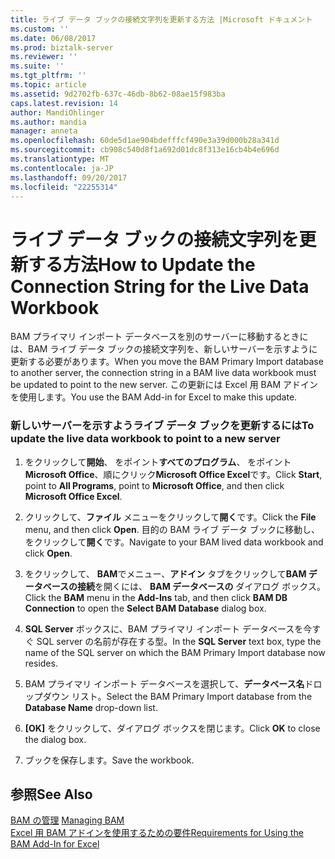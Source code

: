 ```yaml
---
title: ライブ データ ブックの接続文字列を更新する方法 |Microsoft ドキュメント
ms.custom: ''
ms.date: 06/08/2017
ms.prod: biztalk-server
ms.reviewer: ''
ms.suite: ''
ms.tgt_pltfrm: ''
ms.topic: article
ms.assetid: 9d2702fb-637c-46db-8b62-08ae15f983ba
caps.latest.revision: 14
author: MandiOhlinger
ms.author: mandia
manager: anneta
ms.openlocfilehash: 60de5d1ae904bdefffcf490e3a39d000b28a341d
ms.sourcegitcommit: cb908c540d8f1a692d01dc8f313e16cb4b4e696d
ms.translationtype: MT
ms.contentlocale: ja-JP
ms.lasthandoff: 09/20/2017
ms.locfileid: "22255314"
---
```

# <a name="how-to-update-the-connection-string-for-the-live-data-workbook"></a><span data-ttu-id="e823e-102">ライブ データ ブックの接続文字列を更新する方法</span><span class="sxs-lookup"><span data-stu-id="e823e-102">How to Update the Connection String for the Live Data Workbook</span></span>
<span data-ttu-id="e823e-103">BAM プライマリ インポート データベースを別のサーバーに移動するときには、BAM ライブ データ ブックの接続文字列を、新しいサーバーを示すように更新する必要があります。</span><span class="sxs-lookup"><span data-stu-id="e823e-103">When you move the BAM Primary Import database to another server, the connection string in a BAM live data workbook must be updated to point to the new server.</span></span> <span data-ttu-id="e823e-104">この更新には Excel 用 BAM アドインを使用します。</span><span class="sxs-lookup"><span data-stu-id="e823e-104">You use the BAM Add-in for Excel to make this update.</span></span>  
  
### <a name="to-update-the-live-data-workbook-to-point-to-a-new-server"></a><span data-ttu-id="e823e-105">新しいサーバーを示すようライブ データ ブックを更新するには</span><span class="sxs-lookup"><span data-stu-id="e823e-105">To update the live data workbook to point to a new server</span></span>  
  
1.  <span data-ttu-id="e823e-106">をクリックして**開始**、 をポイント**すべてのプログラム**、 をポイント**Microsoft Office**、順にクリック**Microsoft Office Excel**です。</span><span class="sxs-lookup"><span data-stu-id="e823e-106">Click **Start**, point to **All Programs**, point to **Microsoft Office**, and then click **Microsoft Office Excel**.</span></span>  
  
2.  <span data-ttu-id="e823e-107">クリックして、**ファイル** メニューをクリックして**開く**です。</span><span class="sxs-lookup"><span data-stu-id="e823e-107">Click the **File** menu, and then click **Open**.</span></span> <span data-ttu-id="e823e-108">目的の BAM ライブ データ ブックに移動し、をクリックして**開く**です。</span><span class="sxs-lookup"><span data-stu-id="e823e-108">Navigate to your BAM lived data workbook and click **Open**.</span></span>  
  
3.  <span data-ttu-id="e823e-109">をクリックして、 **BAM**でメニュー、**アドイン** タブをクリックして**BAM データベースの接続**を開くには、 **BAM データベースの** ダイアログ ボックス。</span><span class="sxs-lookup"><span data-stu-id="e823e-109">Click the **BAM** menu in the **Add-Ins** tab, and then click **BAM DB Connection** to open the **Select BAM Database** dialog box.</span></span>  
  
4.  <span data-ttu-id="e823e-110">**SQL Server**  ボックスに、BAM プライマリ インポート データベースを今すぐ SQL server の名前が存在する型。</span><span class="sxs-lookup"><span data-stu-id="e823e-110">In the **SQL Server** text box, type the name of the SQL server on which the BAM Primary Import database now resides.</span></span>  
  
5.  <span data-ttu-id="e823e-111">BAM プライマリ インポート データベースを選択して、**データベース名**ドロップダウン リスト。</span><span class="sxs-lookup"><span data-stu-id="e823e-111">Select the BAM Primary Import database from the **Database Name** drop-down list.</span></span>  
  
6.  <span data-ttu-id="e823e-112">**[OK]** をクリックして、ダイアログ ボックスを閉じます。</span><span class="sxs-lookup"><span data-stu-id="e823e-112">Click **OK** to close the dialog box.</span></span>  
  
7.  <span data-ttu-id="e823e-113">ブックを保存します。</span><span class="sxs-lookup"><span data-stu-id="e823e-113">Save the workbook.</span></span>  
  
## <a name="see-also"></a><span data-ttu-id="e823e-114">参照</span><span class="sxs-lookup"><span data-stu-id="e823e-114">See Also</span></span>  
 <span data-ttu-id="e823e-115">[BAM の管理](../core/managing-bam.md) </span><span class="sxs-lookup"><span data-stu-id="e823e-115">[Managing BAM](../core/managing-bam.md) </span></span>  
 [<span data-ttu-id="e823e-116">Excel 用 BAM アドインを使用するための要件</span><span class="sxs-lookup"><span data-stu-id="e823e-116">Requirements for Using the BAM Add-In for Excel</span></span>](../core/requirements-for-using-the-bam-add-in-for-excel.md)